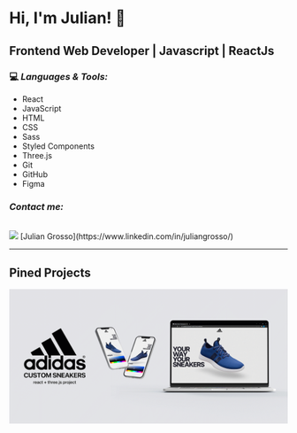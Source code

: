 # Hi, I'm Julian! 👋

## Frontend Web Developer | Javascript | ReactJs

### :computer:  ***Languages & Tools:*** 
-  React
-  JavaScript
-  HTML
-  CSS
-  Sass
-  Styled Components
-  Three.js
-  Git
-  GitHub
-  Figma 
  
### ***Contact me:***
<br>
<img src="https://i.postimg.cc/1tWpxw42/LI-In-Bug.png" width=20> [Julian Grosso](https://www.linkedin.com/in/juliangrosso/)

___

## Pined Projects

<a href="https://juliangrosso.github.io/PasswordSafe/"><img src="./assets/JG_projectShowcase_01.gif" width="auto" height="auto"></a>
